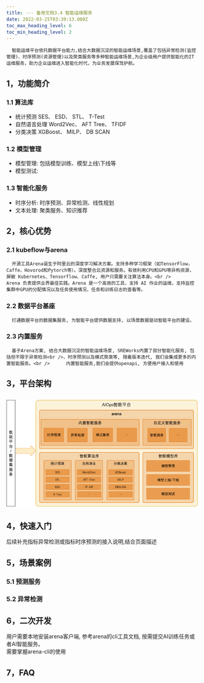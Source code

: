 ```yaml
---
title: --- 备用文档3.4 智能运维服务
date: 2022-03-25T03:39:13.000Z
toc_max_heading_level: 6
toc_min_heading_level: 2
---
```


      智能运维平台依托数据平台能力,结合大数据沉淀的智能运维场景,覆盖了包括异常检测(监控管理)、时序预测(资源管理)以及聚类服务等多种智能运维场景,为企业级用户提供智能化的IT运维服务，助力企业运维进入智能化时代，为业务发展保驾护航。
<a name="a2oyf"></a>

## 1，功能简介
<a name="FBsaU"></a>

### 1.1 算法库

- 统计预测 SES、 ESD、 STL、 T-Test
- 自然语言处理 Word2Vec、 AFT Tree、 TFIDF
- 分类决策 XGBoost、 MILP、 DB SCAN
<a name="HJOHf"></a>

### 1.2 模型管理

- 模型管理: 包括模型训练、模型上线\下线等
- 模型测试:
<a name="BaRSE"></a>

### 1.3 智能化服务

- 时序分析: 时序预测、异常检测、线性规划
- 文本处理: 聚类服务、知识推荐
<a name="YhfYS"></a>

## 2，核心优势
<a name="fhHqI"></a>

### 2.1 kubeflow与arena
      开源工具Arena诞生于阿里云的深度学习解决方案。支持多种学习框架（如TensorFlow，Caffe，Hovorod和Pytorch等）。深度整合云资源和服务。有效利用CPU和GPU等异构资源，屏敝 Kubernetes、Tensorflow、Caffe, 用户只需要关注算法本身。<br />      Arena 负责提供业界最佳实践。Arena 是一个高效的工具，支持 AI 作业的运维，支持监控集群中GPU的分配情况以及任务使用情况、任务和训练日志的查看等。
<a name="jPlBP"></a>

### 2.2 数据平台基座
      打通数据平台的数据集服务, 为智能平台提供数据支持, 以场景数据驱动智能平台的建设。
<a name="tWsRa"></a>

### 2.3 内置服务
      基于Arena方案, 结合大数据沉淀的智能运维场景, SREWorks内置了部分智能化服务, 包括但不限于异常检测<br />、时序预测以及模式聚类等, 随着版本迭代, 我们会集成更多的内置智能服务。<br />      内置智能服务,我们会提供openapi, 方便用户接入和使用
<a name="QXSfU"></a>

## 3，平台架构
<a name="EZYow"></a>

## ![image.png](./pictures/1648179553610-e77b644a-61ce-4bb9-90ad-3fea587fcafc.png)
<a name="hZGa4"></a>

## 4，快速入门
后续补充指标异常检测或指标时序预测的接入说明,结合页面描述
<a name="rHKiF"></a>

## 5，场景案例
<a name="GONtb"></a>

### 5.1 预测服务
<a name="IPFZl"></a>

### 5.2 异常检测
<a name="AhLIX"></a>

## 6，二次开发
用户需要本地安装arena客户端, 参考arena的cli工具文档, 按需提交AI训练任务或者AI智能服务。<br />需要掌握arena-cli的使用
<a name="x20Bw"></a>

## 7，FAQ
